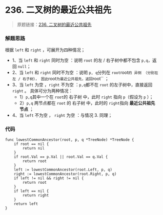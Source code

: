# 236. 二叉树的最近公共祖先

> 原题链接：[236. 二叉树的最近公共祖先](https://leetcode-cn.com/problems/lowest-common-ancestor-of-a-binary-tree)

### 解题思路
根据 ``left`` 和 ``right`` ，可展开为四种情况；
* 1、当 ``left`` 和 ``right`` 同时为空 ：说明 ``root`` 的左 / 右子树中都不包含 ``p,q``，返回 ``null``；
* 2、当 ``left`` 和 ``right`` 同时不为空 ：说明 ``p, q``分列在 ``root``root`` 的 异侧 （分别在 左 / 右子树），
因此 ``root`` 为最近公共祖先，返回 ``root`` ；
* 3、当 ``left`` 为空 ，``right`` 不为空 ：``p,q``都不在 ``root`` 的左子树中，直接返回 ``right`` 。
具体可分为两种情况：
    * 1）``p,q``其中一个在 ``root``的 右子树 中，此时 ``right`` 指向 ``p``（假设为 ``p`` ）；
    * 2）``p,q`` 两节点都在 ``root`` 的 右子树 中，此时的 ``right``指向 **最近公共祖先节点** ；
* 4、当 ``left`` 不为空 ， ``right`` 为空 ：与情况 3. 同理；

### 代码
```golang
func lowestCommonAncestor(root, p, q *TreeNode) *TreeNode {
	if root == nil {
		return nil
	}
	if root.Val == p.Val || root.Val == q.Val {
		return root
	}
	left := lowestCommonAncestor(root.Left, p, q)
	right := lowestCommonAncestor(root.Right, p, q)
	if left != nil && right != nil {
		return root
	}
	if left == nil {
		return right
	}
	return left
}
```